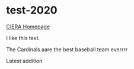 # test-2020
[CIERA Homepage](https://ciera.northwestern.edu/)

I like this text.


The Cardinals aare the best baseball team everrrr

Latest addition
